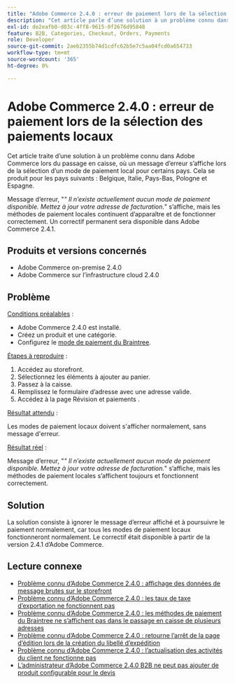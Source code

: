 ```yaml
---
title: "Adobe Commerce 2.4.0 : erreur de paiement lors de la sélection des paiements locaux"
description: "Cet article parle d’une solution à un problème connu dans Adobe Commerce lors du passage en caisse, où un message d’erreur s’affiche lors de la sélection d’un mode de paiement local pour certains pays. Cela se produit pour les pays suivants : Belgique, Italie, Pays-Bas, Pologne et Espagne."
exl-id: de2eafb0-d03c-4ff8-9615-0f2676d95848
feature: B2B, Categories, Checkout, Orders, Payments
role: Developer
source-git-commit: 2aeb2355b74d1cdfc62b5e7c5aa04fcd0a654733
workflow-type: tm+mt
source-wordcount: '365'
ht-degree: 0%

---
```


# Adobe Commerce 2.4.0 : erreur de paiement lors de la sélection des paiements locaux

Cet article traite d’une solution à un problème connu dans Adobe Commerce lors du passage en caisse, où un message d’erreur s’affiche lors de la sélection d’un mode de paiement local pour certains pays. Cela se produit pour les pays suivants : Belgique, Italie, Pays-Bas, Pologne et Espagne.

Message d’erreur, &quot;*&quot; Il n’existe actuellement aucun mode de paiement disponible. Mettez à jour votre adresse de facturation.*&quot; s’affiche, mais les méthodes de paiement locales continuent d’apparaître et de fonctionner correctement. Un correctif permanent sera disponible dans Adobe Commerce 2.4.1.

## Produits et versions concernés

* Adobe Commerce on-premise 2.4.0
* Adobe Commerce sur l’infrastructure cloud 2.4.0

## Problème

<u>Conditions préalables</u> :

* Adobe Commerce 2.4.0 est installé.
* Créez un produit et une catégorie.
* Configurez le [mode de paiement du Braintree](https://developer.adobe.com/commerce/webapi/graphql/payment-methods/braintree.html).

<u>Étapes à reproduire</u> :

1. Accédez au storefront.
1. Sélectionnez les éléments à ajouter au panier.
1. Passez à la caisse.
1. Remplissez le formulaire d’adresse avec une adresse valide.
1. Accédez à la page Révision et paiements .

<u>Résultat attendu</u> :

Les modes de paiement locaux doivent s&#39;afficher normalement, sans message d&#39;erreur.

<u>Résultat réel</u> :

Message d’erreur, &quot;*&quot; Il n’existe actuellement aucun mode de paiement disponible. Mettez à jour votre adresse de facturation.*&quot; s’affiche, mais les méthodes de paiement locales s’affichent toujours et fonctionnent correctement.

## Solution

La solution consiste à ignorer le message d’erreur affiché et à poursuivre le paiement normalement, car tous les modes de paiement locaux fonctionneront normalement. Le correctif était disponible à partir de la version 2.4.1 d’Adobe Commerce.

## Lecture connexe

* [Problème connu d’Adobe Commerce 2.4.0 : affichage des données de message brutes sur le storefront](/help/troubleshooting/storefront/magento-2-4-0-issue-storefront-raw-message-data-display.md)
* [Problème connu d’Adobe Commerce 2.4.0 : les taux de taxe d’exportation ne fonctionnent pas](/help/troubleshooting/miscellaneous/magento-2-4-0-known-issue-export-tax-rates-does-not-work.md)
* [Problème connu d’Adobe Commerce 2.4.0 : les méthodes de paiement du Braintree ne s’affichent pas dans le passage en caisse de plusieurs adresses](/help/troubleshooting/payments/magento-2-4-0-braintree-not-in-multiple-addresses-checkout.md)
* [Problème connu d’Adobe Commerce 2.4.0 : retourne l’arrêt de la page d’édition lors de la création du libellé d’expédition](/help/troubleshooting/known-issues-patches-attached/magento-2-4-0-patch-returns-shipping-label-creation-issue.md)
* [Problème connu d’Adobe Commerce 2.4.0 : l’actualisation des activités du client ne fonctionne pas](/help/troubleshooting/miscellaneous/magento-2-4-0-refresh-on-customer-activities-does-not-work.md)
* [L’administrateur d’Adobe Commerce 2.4.0 B2B ne peut pas ajouter de produit configurable pour le devis](/help/troubleshooting/miscellaneous/magento-2-4-0-b2b-admin-can-t-add-configurable-product-to-quote.md)
